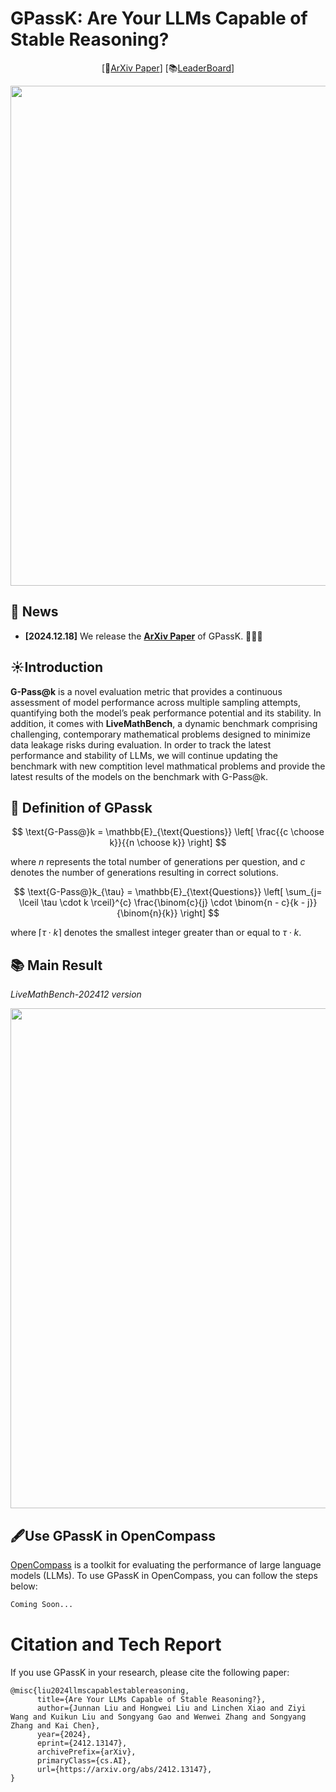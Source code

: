 # GPassK: Are Your LLMs Capable of Stable Reasoning?

<div align="center">

<!-- [🏰[Project Page](https://github.com/open-compass/GPassK/)] -->
[📄[ArXiv Paper](http://arxiv.org/abs/2412.13147)]
[📚[LeaderBoard](https://open-compass.github.io/GPassK/)]
</div>


<div align="center">
 <img src="https://github.com/user-attachments/assets/d91b1b5d-c932-402c-b86d-2846620a68b0" width="800"/>
</div>

<!-- [🏰[Project Page](https://github.com/open-compass/GPassK/)]
[📚[LeaderBoard](https://github.com/open-compass/GPassK/index.html)] -->

## 🚀 News
- **[2024.12.18]** We release the **[ArXiv Paper](http://arxiv.org/abs/2412.13147)** of GPassK. 🎉🎉🎉


## ☀️Introduction

**G-Pass@k** is a novel evaluation metric that provides a continuous assessment of model performance across multiple sampling attempts, quantifying both the model’s peak performance potential and its stability. In addition, it comes with **LiveMathBench**, a dynamic benchmark comprising challenging, contemporary mathematical problems designed to minimize data leakage risks during evaluation. In order to track the latest performance and stability of LLMs, we will continue updating the benchmark with new comptition level mathmatical problems and provide the latest results of the models on the benchmark with G-Pass@k.


## 🌲 Definition of GPassk
$$ \text{G-Pass@}k = \mathbb{E}_{\text{Questions}} \left[ \frac{{c \choose k}}{{n \choose k}} \right] $$ 

where $n$ represents the total number of generations per question, and $c$ denotes the number
of generations resulting in correct solutions.

$$ \text{G-Pass@}k_{\tau} = \mathbb{E}_{\text{Questions}} \left[ \sum_{j= \lceil \tau \cdot k \rceil}^{c} \frac{\binom{c}{j} \cdot \binom{n - c}{k - j}}{\binom{n}{k}} \right] $$

where $\lceil \tau \cdot k \rceil$ denotes the smallest integer greater than or equal to $\tau \cdot k$.


## 📚 Main Result
*LiveMathBench-202412 version*

<div align="center">
 <img src="https://github.com/user-attachments/assets/0e5d57c6-7fec-475e-acbe-cfa6aa2088cb" width="800"/>
</div>


## 🖋Use GPassK in OpenCompass
[OpenCompass](https://github.com/open-compass/opencompass) is a toolkit for evaluating the performance of large language models (LLMs). To use GPassK in OpenCompass, you can follow the steps below:
```python
Coming Soon...
```


# Citation and Tech Report
If you use GPassK in your research, please cite the following paper:
```
@misc{liu2024llmscapablestablereasoning,
      title={Are Your LLMs Capable of Stable Reasoning?}, 
      author={Junnan Liu and Hongwei Liu and Linchen Xiao and Ziyi Wang and Kuikun Liu and Songyang Gao and Wenwei Zhang and Songyang Zhang and Kai Chen},
      year={2024},
      eprint={2412.13147},
      archivePrefix={arXiv},
      primaryClass={cs.AI},
      url={https://arxiv.org/abs/2412.13147}, 
}
```
